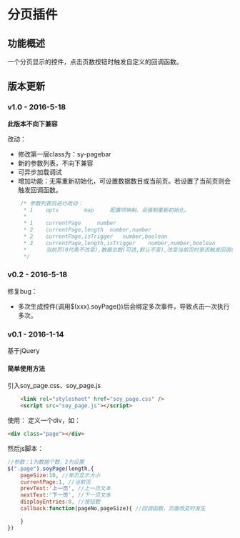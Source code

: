 # 分页插件
## 功能概述
一个分页显示的控件，点击页数按钮时触发自定义的回调函数。
## 版本更新
### v1.0 - 2016-5-18 
**此版本不向下兼容**

改动：

* 修改第一层class为：sy-pagebar
* 新的参数列表，不向下兼容
* 可异步加载调试
* 增加功能：无需重新初始化，可设置数据数目或当前页。若设置了当前页则会触发回调函数。

```javascript
	/* 参数列表将进行改动：
	 * 1	opts		map		配置项映射。会强制重新初始化。
	 * 
	 * 1	currentPage		number
	 * 2	currentPage,length	number,number	
	 * 2	currentPage,isTrigger	number,boolean	
	 * 3	currentPage,length,isTrigger	number,number,boolean	
	 * 		当前页(0代表不改变),数据总数(可选,默认不变),改变当前页时是否触发回调(可选,默认true)	需初始化才能使用。
	 */
```

### v0.2 - 2016-5-18

修复bug：

* 多次生成控件(调用$(xxx).soyPage())后会绑定多次事件，导致点击一次执行多次。

### v0.1 - 2016-1-14

基于jQuery

#### 简单使用方法

引入soy_page.css、soy_page.js
```html
	<link rel="stylesheet" href="soy_page.css" />
	<script src="soy_page.js"></script>
```

使用：
定义一个div，如：
```html
<div class="page"></div>
```

然后js脚本：
```javascript
//参数：1为数据个数，2为设置
$(".page").soyPage(length,{
	pageSize:10, //单页显示大小
	currentPage:1, //当前页
	prevText:'上一页', //上一页文本
	nextText:'下一页', //下一页文本
	displayEntries:8, //按钮数
	callback:function(pageNo,pageSize){ //回调函数，页面改变时发生

	}
})
```
